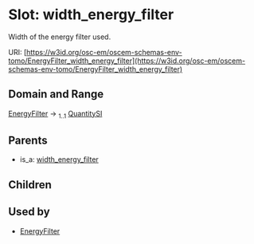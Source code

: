 
# Slot: width_energy_filter

Width of the energy filter used.

URI: [https://w3id.org/osc-em/oscem-schemas-env-tomo/EnergyFilter_width_energy_filter](https://w3id.org/osc-em/oscem-schemas-env-tomo/EnergyFilter_width_energy_filter)


## Domain and Range

[EnergyFilter](EnergyFilter.md) &#8594;  <sub>1..1</sub> [QuantitySI](QuantitySI.md)

## Parents

 *  is_a: [width_energy_filter](width_energy_filter.md)

## Children


## Used by

 * [EnergyFilter](EnergyFilter.md)
